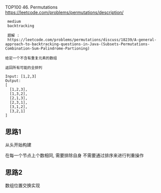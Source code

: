 TOP100
46. Permutations
https://leetcode.com/problems/permutations/description/

```aidl
 medium
 backtracking

 题解 :
 https://leetcode.com/problems/permutations/discuss/18239/A-general-approach-to-backtracking-questions-in-Java-(Subsets-Permutations-Combination-Sum-Palindrome-Partioning)

给定一个不含有重复元素的数组

返回所有可能的全排列

Input: [1,2,3]
Output:
[
  [1,2,3],
  [1,3,2],
  [2,1,3],
  [2,3,1],
  [3,1,2],
  [3,2,1]
]
```


## 思路1
 从头开始构建

 在每一个节点上个数相同, 需要排除自身   不需要通过排序来进行判重操作
 
 
## 思路2
数组位置交换实现
